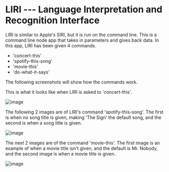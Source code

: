 # **LIRI** --- Language Interpretation and Recognition Interface

LIRI is similar to Apple's SIRI, but it is run on the command line. This is a command line node app that takes in parameters and gives back data. In this app, LIRI has been given 4 commands.

* 'concert-this'
* 'spotify-this-song'
* 'movie-this'
* 'do-what-it-says'

The following screenshots will show how the commands work.

This is what it looks like when LIRI is asked to 'concert-this'.

![image](https://user-images.githubusercontent.com/34128946/50048815-bd282880-009a-11e9-8cc9-cb464b776fe0.png)

The following 2 images are of LIRI's command 'spotify-this-song'. The first is when no song title is given, making 'The Sign' the default song, and the second is when a song title is given.



![image](https://user-images.githubusercontent.com/34128946/50048850-8c94be80-009b-11e9-84b0-29696d0ee57c.png)

The next 2 images are of the command 'movie-this'. The first image is an example of when a movie title isn't given, and the default is Mr. Nobody, and the second image is when a movie title is given.  

![image](https://user-images.githubusercontent.com/34128946/50048878-1b094000-009c-11e9-8e35-712ee01bd617.png)




